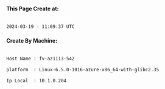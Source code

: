 
   
#### This Page Create at:

```bash

2024-03-19 - 11:09:37 UTC

```

#### Create By Machine:

```bash

Host Name : fv-az1113-542

platform  : Linux-6.5.0-1016-azure-x86_64-with-glibc2.35

Ip Local  : 10.1.0.204

```

